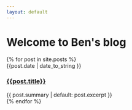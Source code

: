 ```yaml
---
layout: default
---
```



# Welcome to Ben's blog




<!-- begin posts summary. -->
<!-- this section produces proper HTML, which is safely embedded in Markdown. -->
<div class='post listing' id='post-listing'>
{% for post in site.posts %}
    <div class='post item'>    
        <div class='post timestamp'>
            <time datetime='{{ post.date | date: "%F %T %Z" }}'>
                {{post.date | date_to_string }}
            </time>
        </div>
        <h3 class='post title inline'><a href='{{post.url}}' class='post link'>{{post.title}}</a></h3>
        <div class='post excerpt'>
        {{ post.summary | default: post.excerpt }}
        </div>
    </div>
{% endfor %}
<div>
<!-- end posts summary. -->
